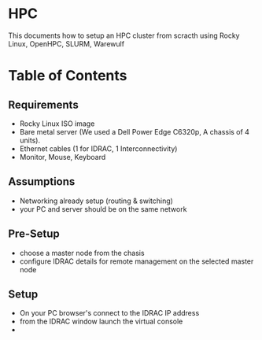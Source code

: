 # HPC
This documents how to setup an HPC cluster from scracth using Rocky Linux, OpenHPC, SLURM, Warewulf

# Table of Contents


## Requirements
- Rocky Linux ISO image
- Bare metal server (We used a Dell Power Edge C6320p, A chassis of 4 units).
- Ethernet cables (1 for IDRAC, 1 Interconnectivity)
- Monitor, Mouse, Keyboard

## Assumptions
- Networking already setup (routing & switching)
- your PC and server should be on the same network
## Pre-Setup
- choose a master node from the chasis
- configure IDRAC details for remote management on the selected master node
## Setup
- On your PC browser's connect to the IDRAC IP address
- from the IDRAC window launch the virtual console
- 
